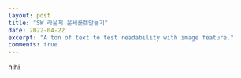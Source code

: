 ```yaml
---
layout: post
title: "SW 라운지 운세룰렛만들기"
date: 2022-04-22
excerpt: "A ton of text to test readability with image feature."
comments: true
---
```


hihi
